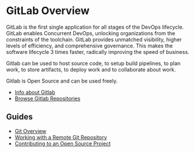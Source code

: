 # GitLab Overview

GitLab is the first single application for all stages of the DevOps lifecycle. GitLab enables Concurrent DevOps, unlocking organizations from the constraints of the toolchain. GitLab provides unmatched visibility, higher levels of efficiency, and comprehensive governance. This makes the software lifecycle 3 times faster, radically improving the speed of business.

Gitlab can be used to host source code, to setup build pipelines, to plan work, to store artifacts, to deploy work and to collaborate about work.

Gitlab is Open Source and can be used freely.

- [Info about Gitlab](https://about.gitlab.com/product/)
- [Browse Gitlab Repositories](https://gitlab.com/explore)

## Guides

- [Git Overview](/Guides/Git/Git%20Overview)
- [Working with a Remote Git Repository](/Guides/Git/Working%20with%20a%20Remote%20Git%20Repository)
- [Contributing to an Open Source Project](/Guides/Git/Contributing%20to%20an%20Open%20Source%20Project)
